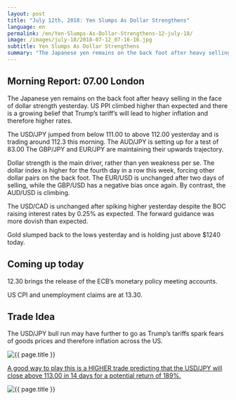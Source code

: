 ```yaml
---
layout: post
title: "July 12th, 2018: Yen Slumps As Dollar Strengthens"
language: en
permalink: /en/Yen-Slumps-As-Dollar-Strengthens-12-july-18/
image: /images/july-18/2018-07-12_07-16-16.jpg
subtitle: Yen Slumps As Dollar Strengthens
summary: "The Japanese yen remains on the back foot after heavy selling in the face of dollar strength yesterday. US PPI climbed higher than expected and there is a growing belief that Trump’s tariff’s will lead to higher inflation and therefore higher rates"
---
```

## Morning Report: 07.00 London

The Japanese yen remains on the back foot after heavy selling in the face of dollar strength yesterday. US PPI climbed higher than expected and there is a growing belief that Trump’s tariff’s will lead to higher inflation and therefore higher rates. 

The USD/JPY jumped from below 111.00 to above 112.00 yesterday and is trading around 112.3 this morning. The AUD/JPY is setting up for a test of 83.00 The GBP/JPY and EUR/JPY are maintaining their upwards trajectory. 

Dollar strength is the main driver, rather than yen weakness per se. The dollar index is higher for the fourth day in a row this week, forcing other dollar pairs on the back foot. The EUR/USD is unchanged after two days of selling, while the GBP/USD has a negative bias once again. By contrast, the AUD/USD is climbing. 

The USD/CAD is unchanged after spiking higher yesterday despite the BOC raising interest rates by 0.25% as expected. The forward guidance was more dovish than expected. 

Gold slumped back to the lows yesterday and is holding just above $1240 today. 

## Coming up today

12.30 brings the release of the ECB’s monetary policy meeting accounts. 

US CPI and unemployment claims are at 13.30. 

## Trade Idea

The USD/JPY bull run may have further to go as Trump’s tariffs spark fears of goods prices and therefore inflation across the US.

<img class="post-image" src="{{ site.url }}/images/july-18/2018-07-12_07-16-16.jpg" alt="{{ page.title }}" title="{{ page.title }}">

<a href="%LINK%%?currency=GBP&market=forex&underlying=frxUSDJPY&formname=higherlower&duration_amount=14&duration_units=d&amount=10&amount_type=stake&expiry_type=duration&barrier=113.00" target="_blank">A good way to play this is a HIGHER trade predicting that the USD/JPY will close above 113.00 in 14 days for a potential return of 189%.</a>

<img class="post-image" src="{{ site.url }}/images/july-18/2018-07-12_07-19-11.jpg" alt="{{ page.title }}" title="{{ page.title }}">
